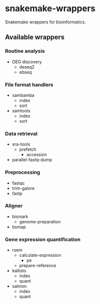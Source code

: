 # snakemake-wrappers
Snakemake wrappers for bioinformatics.



## Available wrappers

### Routine analysis

- DEG discovery
  - deseq2
  - ebseq

### File format handlers

- sambamba
  - index
  - sort
- samtools
  - index
  - sort

### Data retrieval

- sra-tools
  - prefetch
    - accession
- parallel-fastq-dump

### Preprocessing

- fastqc
- trim-galore
- fastp

### Aligner

- bismark
  - genome-preparation
- bsmap

### Gene expression quantification

- rsem
  - calculate-expression
    - pe
  - prepare-reference
- kallisto
  - index
  - quant
- salmon
  - index
  - quant

